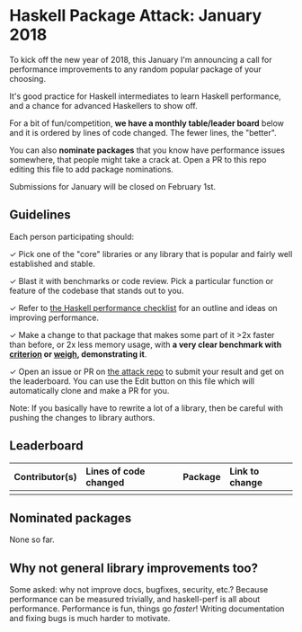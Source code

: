 # Haskell Package Attack: January 2018

To kick off the new year of 2018, this January I'm announcing a call
for performance improvements to any random popular package of your
choosing.

It's good practice for Haskell intermediates to learn Haskell
performance, and a chance for advanced Haskellers to show off.

For a bit of fun/competition, **we have a monthly table/leader board**
below and it is ordered by lines of code changed. The fewer lines, the
"better".

You can also **nominate packages** that you know have performance issues somewhere, that people might take a crack at. Open a PR to this repo
editing this file to add package nominations.

Submissions for January will be closed on February 1st.

## Guidelines

Each person participating should:

✓ Pick one of the "core" libraries or any library that is popular and
  fairly well established and stable.

✓ Blast it with benchmarks or code review. Pick a particular function
  or feature of the codebase that stands out to you.

✓ Refer to
  [the Haskell performance checklist](https://github.com/haskell-perf/checklist)
  for an outline and ideas on improving performance.

✓ Make a change to that package that makes some part of it >2x faster
  than before, or 2x less memory usage, with **a very clear benchmark with
  [criterion](http://www.serpentine.com/criterion/) or [weigh](https://github.com/fpco/weigh#readme), demonstrating it**.

✓ Open an issue or PR on
  [the attack repo](https://github.com/haskell-perf/attack) to submit
  your result and get on the leaderboard. You can use the Edit button
  on this file which will automatically clone and make a PR for you.

Note: If you basically have to rewrite a lot of a library, then be
careful with pushing the changes to library authors. 

## Leaderboard

|Contributor(s)|Lines of code changed|Package|Link to change|
|:--|:--|:--|:--|
||||

## Nominated packages

None so far.

## Why not general library improvements too?

Some asked: why not improve docs, bugfixes, security, etc.? Because
performance can be measured trivially, and haskell-perf is all about
performance. Performance is fun, things go *faster*! Writing
documentation and fixing bugs is much harder to motivate.
